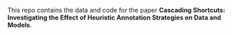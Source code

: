 This repo contains the data and code for the paper <b>Cascading Shortcuts: Investigating the Effect of Heuristic Annotation Strategies on Data and Models</b>.
